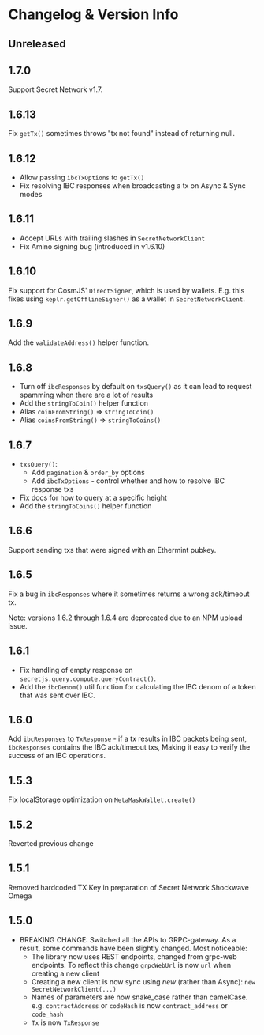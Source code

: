 # Changelog & Version Info

## Unreleased

## 1.7.0

Support Secret Network v1.7.
## 1.6.13

Fix `getTx()` sometimes throws "tx not found" instead of returning null.

## 1.6.12

- Allow passing `ibcTxOptions` to `getTx()`
- Fix resolving IBC responses when broadcasting a tx on Async & Sync modes

## 1.6.11

- Accept URLs with trailing slashes in `SecretNetworkClient`
- Fix Amino signing bug (introduced in v1.6.10)

## 1.6.10

Fix support for CosmJS' `DirectSigner`, which is used by wallets. E.g. this fixes using `keplr.getOfflineSigner()` as a wallet in `SecretNetworkClient`.

## 1.6.9

Add the `validateAddress()` helper function.

## 1.6.8

- Turn off `ibcResponses` by default on `txsQuery()` as it can lead to request spamming when there are a lot of results
- Add the `stringToCoin()` helper function
- Alias `coinFromString()` => `stringToCoin()`
- Alias `coinsFromString()` => `stringToCoins()`

## 1.6.7

- `txsQuery()`:
  - Add `pagination` & `order_by` options
  - Add `ibcTxOptions` - control whether and how to resolve IBC response txs
- Fix docs for how to query at a specific height
- Add the `stringToCoins()` helper function

## 1.6.6

Support sending txs that were signed with an Ethermint pubkey.

## 1.6.5

Fix a bug in `ibcResponses` where it sometimes returns a wrong ack/timeout tx.

Note: versions 1.6.2 through 1.6.4 are deprecated due to an NPM upload issue.

## 1.6.1

- Fix handling of empty response on `secretjs.query.compute.queryContract()`.
- Add the `ibcDenom()` util function for calculating the IBC denom of a token that was sent over IBC.

## 1.6.0

Add `ibcResponses` to `TxResponse` - if a tx results in IBC packets being sent, `ibcResponses` contains the IBC ack/timeout txs, Making it easy to verify the success of an IBC operations.

## 1.5.3

Fix localStorage optimization on `MetaMaskWallet.create()`

## 1.5.2

Reverted previous change

## 1.5.1

Removed hardcoded TX Key in preparation of Secret Network Shockwave Omega

## 1.5.0

- BREAKING CHANGE: Switched all the APIs to GRPC-gateway. As a result, some commands have been slightly changed.
  Most noticeable:
  - The library now uses REST endpoints, changed from grpc-web endpoints. To reflect this change `grpcWebUrl` is now `url` when creating a new client
  - Creating a new client is now sync using _new_ (rather than Async): `new SecretNetworkClient(...)`
  - Names of parameters are now snake_case rather than camelCase. e.g. `contractAddress` or `codeHash` is now `contract_address` or `code_hash`
  - `Tx` is now `TxResponse`

